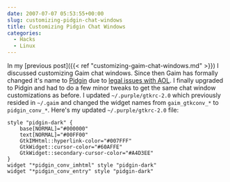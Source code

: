 ```yaml
---
date: 2007-07-07 05:53:55+00:00
slug: customizing-pidgin-chat-windows
title: Customizing Pidgin Chat Windows
categories:
  - Hacks
  - Linux
---
```


In my [previous post]({{< ref "customizing-gaim-chat-windows.md" >}}) I discussed
customizing Gaim chat windows. Since then Gaim has formally changed it's name
to [Pidgin](http://pidgin.im/pidgin/home/) due to [legal issues with
AOL](http://pidgin.im/~elb/cgi-bin/pyblosxom.cgi/going_public.html). I finally
upgraded to Pidgin and had to do a few minor tweaks to get the same chat window
customizations as before. <!--more--> I updated `~/.purple/gtkrc-2.0` which previously
resided in `~/.gaim` and changed the widget names from `gaim_gtkconv_*` to
`pidgin_conv_*`. Here's my updated `~/.purple/gtkrc-2.0` file:

```
style "pidgin-dark" {
    base[NORMAL]="#000000"
    text[NORMAL]="#00FF00"
    GtkIMHtml::hyperlink-color="#007FFF"
    GtkWidget::cursor-color="#60AFFE"
    GtkWidget::secondary-cursor-color="#A4D3EE"
}
widget "*pidgin_conv_imhtml" style "pidgin-dark"
widget "*pidgin_conv_entry" style "pidgin-dark"
```
